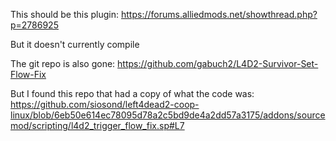 This should be this plugin:
https://forums.alliedmods.net/showthread.php?p=2786925

But it doesn't currently compile

The git repo is also gone:
https://github.com/gabuch2/L4D2-Survivor-Set-Flow-Fix

But I found this repo that had a copy of what the code was:
https://github.com/siosond/left4dead2-coop-linux/blob/6eb50e614ec78095d78a2c5bd9de4a2dd57a3175/addons/sourcemod/scripting/l4d2_trigger_flow_fix.sp#L7